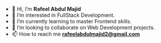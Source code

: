 - 👋 Hi, I’m **Rafeel Abdul Majid**
- 👀 I’m interested in FullStack Development.
- 🌱 I’m currently learning to master Frontend skills.
- 💞️ I’m looking to collaborate on Web Development projects.
- 📫 How to reach me **rafeelabdulmajid2@gmail.com**

<!---
Rafeel1/Rafeel1 is a ✨ special ✨ repository because its `README.md` (this file) appears on your GitHub profile.
You can click the Preview link to take a look at your changes.
--->
